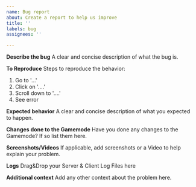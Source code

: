 ```yaml
---
name: Bug report
about: Create a report to help us improve
title: ''
labels: bug
assignees: ''

---
```


**Describe the bug**
A clear and concise description of what the bug is.

**To Reproduce**
Steps to reproduce the behavior:
1. Go to '...'
2. Click on '....'
3. Scroll down to '....'
4. See error

**Expected behavior**
A clear and concise description of what you expected to happen.

**Changes done to the Gamemode**
Have you done any changes to the Gamemode? If so list them here.

**Screenshots/Videos**
If applicable, add screenshots or a Video to help explain your problem.

**Logs**
Drag&Drop your Server & Client Log Files here


**Additional context**
Add any other context about the problem here.
